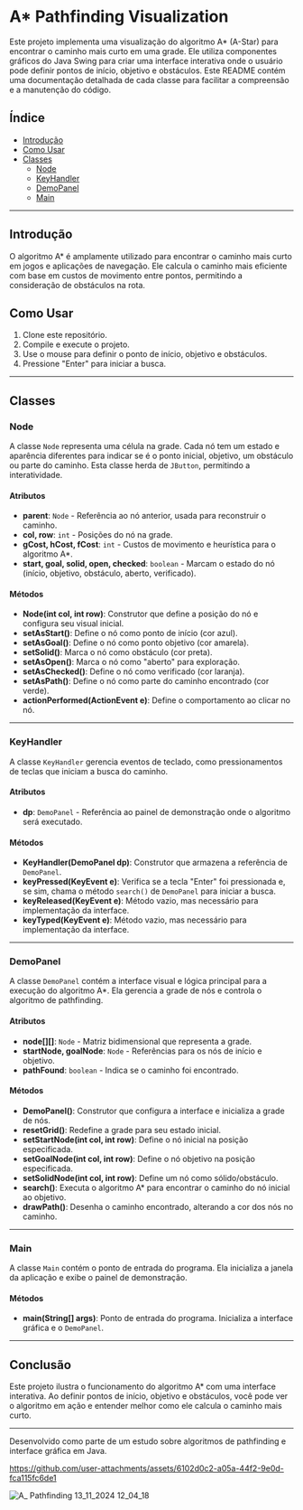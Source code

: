 # A* Pathfinding Visualization

Este projeto implementa uma visualização do algoritmo A* (A-Star) para encontrar o caminho mais curto em uma grade. Ele utiliza componentes gráficos do Java Swing para criar uma interface interativa onde o usuário pode definir pontos de início, objetivo e obstáculos. Este README contém uma documentação detalhada de cada classe para facilitar a compreensão e a manutenção do código.

## Índice

- [Introdução](#introdução)
- [Como Usar](#como-usar)
- [Classes](#classes)
  - [Node](#node)
  - [KeyHandler](#keyhandler)
  - [DemoPanel](#demopanel)
  - [Main](#main)

---

## Introdução

O algoritmo A* é amplamente utilizado para encontrar o caminho mais curto em jogos e aplicações de navegação. Ele calcula o caminho mais eficiente com base em custos de movimento entre pontos, permitindo a consideração de obstáculos na rota.

## Como Usar

1. Clone este repositório.
2. Compile e execute o projeto.  
3. Use o mouse para definir o ponto de início, objetivo e obstáculos.
4. Pressione "Enter" para iniciar a busca.

---

## Classes

### Node

A classe `Node` representa uma célula na grade. Cada nó tem um estado e aparência diferentes para indicar se é o ponto inicial, objetivo, um obstáculo ou parte do caminho. Esta classe herda de `JButton`, permitindo a interatividade.

#### Atributos

- **parent**: `Node` - Referência ao nó anterior, usada para reconstruir o caminho.
- **col, row**: `int` - Posições do nó na grade.
- **gCost, hCost, fCost**: `int` - Custos de movimento e heurística para o algoritmo A*.
- **start, goal, solid, open, checked**: `boolean` - Marcam o estado do nó (início, objetivo, obstáculo, aberto, verificado).

#### Métodos

- **Node(int col, int row)**: Construtor que define a posição do nó e configura seu visual inicial.
- **setAsStart()**: Define o nó como ponto de início (cor azul).
- **setAsGoal()**: Define o nó como ponto objetivo (cor amarela).
- **setSolid()**: Marca o nó como obstáculo (cor preta).
- **setAsOpen()**: Marca o nó como "aberto" para exploração.
- **setAsChecked()**: Define o nó como verificado (cor laranja).
- **setAsPath()**: Define o nó como parte do caminho encontrado (cor verde).
- **actionPerformed(ActionEvent e)**: Define o comportamento ao clicar no nó.

---

### KeyHandler

A classe `KeyHandler` gerencia eventos de teclado, como pressionamentos de teclas que iniciam a busca do caminho.

#### Atributos

- **dp**: `DemoPanel` - Referência ao painel de demonstração onde o algoritmo será executado.

#### Métodos

- **KeyHandler(DemoPanel dp)**: Construtor que armazena a referência de `DemoPanel`.
- **keyPressed(KeyEvent e)**: Verifica se a tecla "Enter" foi pressionada e, se sim, chama o método `search()` de `DemoPanel` para iniciar a busca.
- **keyReleased(KeyEvent e)**: Método vazio, mas necessário para implementação da interface.
- **keyTyped(KeyEvent e)**: Método vazio, mas necessário para implementação da interface.

---

### DemoPanel

A classe `DemoPanel` contém a interface visual e lógica principal para a execução do algoritmo A*. Ela gerencia a grade de nós e controla o algoritmo de pathfinding.

#### Atributos

- **node[][]**: `Node` - Matriz bidimensional que representa a grade.
- **startNode, goalNode**: `Node` - Referências para os nós de início e objetivo.
- **pathFound**: `boolean` - Indica se o caminho foi encontrado.

#### Métodos

- **DemoPanel()**: Construtor que configura a interface e inicializa a grade de nós.
- **resetGrid()**: Redefine a grade para seu estado inicial.
- **setStartNode(int col, int row)**: Define o nó inicial na posição especificada.
- **setGoalNode(int col, int row)**: Define o nó objetivo na posição especificada.
- **setSolidNode(int col, int row)**: Define um nó como sólido/obstáculo.
- **search()**: Executa o algoritmo A* para encontrar o caminho do nó inicial ao objetivo.
- **drawPath()**: Desenha o caminho encontrado, alterando a cor dos nós no caminho.

---

### Main

A classe `Main` contém o ponto de entrada do programa. Ela inicializa a janela da aplicação e exibe o painel de demonstração.

#### Métodos

- **main(String[] args)**: Ponto de entrada do programa. Inicializa a interface gráfica e o `DemoPanel`.

---

## Conclusão

Este projeto ilustra o funcionamento do algoritmo A* com uma interface interativa. Ao definir pontos de início, objetivo e obstáculos, você pode ver o algoritmo em ação e entender melhor como ele calcula o caminho mais curto. 

---

Desenvolvido como parte de um estudo sobre algoritmos de pathfinding e interface gráfica em Java.


https://github.com/user-attachments/assets/6102d0c2-a05a-44f2-9e0d-fca115fc6de1

![A_ Pathfinding 13_11_2024 12_04_18](https://github.com/user-attachments/assets/bdc16c30-6685-4eab-ab2a-667181263ae1)

